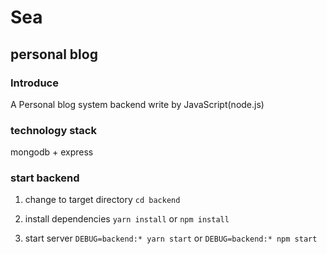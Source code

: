 # Sea
## personal blog

### Introduce
A Personal blog system backend write by JavaScript(node.js)

### technology stack
mongodb + express

### start backend

1. change to target directory
`cd backend`

2. install dependencies
`yarn install` or `npm install`

3. start server
`DEBUG=backend:* yarn start` or `DEBUG=backend:* npm start`
